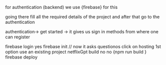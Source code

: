 for authentication (backend) we use {firebase} for this

going there fill all the required details of the project and after that go to the authentication

authentication-> get started -> it gives us sign in methods from where one can register 

firebase login
yes
firebase init
// now it asks questionos
click on hosting 1st option
use an existing project
netflixGpt
build
no 
no
 {npm run build }
 firebase deploy
